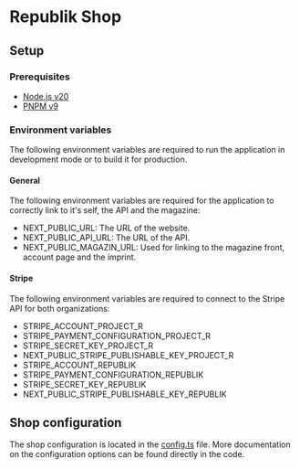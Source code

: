 # Republik Shop

## Setup

### Prerequisites

- [Node.js v20](https://nodejs.org/en/)
- [PNPM v9](https://pnpm.io/)

### Environment variables

The following environment variables are required to run the application in development mode or to build it for production.

#### General

The following environment variables are required for the application to correctly link to it's self, the API and the magazine:

- NEXT_PUBLIC_URL: The URL of the website.
- NEXT_PUBLIC_API_URL: The URL of the API.
- NEXT_PUBLIC_MAGAZIN_URL: Used for linking to the magazine front, account page and the imprint.

#### Stripe

The following environment variables are required to connect to the Stripe API for both organizations:

- STRIPE_ACCOUNT_PROJECT_R
- STRIPE_PAYMENT_CONFIGURATION_PROJECT_R
- STRIPE_SECRET_KEY_PROJECT_R
- NEXT_PUBLIC_STRIPE_PUBLISHABLE_KEY_PROJECT_R
- STRIPE_ACCOUNT_REPUBLIK
- STRIPE_PAYMENT_CONFIGURATION_REPUBLIK
- STRIPE_SECRET_KEY_REPUBLIK
- NEXT_PUBLIC_STRIPE_PUBLISHABLE_KEY_REPUBLIK

## Shop configuration

The shop configuration is located in the [config.ts](./src/app/angebot/[slug]/lib/config.ts) file.
More documentation on the configuration options can be found directly in the code.
